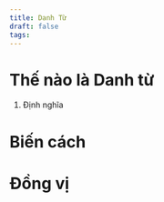 ```yaml
---
title: Danh Từ
draft: false
tags:
---
```

# Thế nào là Danh từ
1. Định nghĩa
# Biến cách

# Đồng vị
